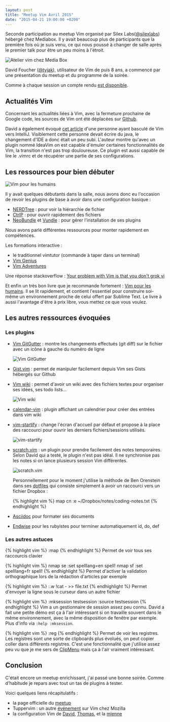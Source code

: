 ```yaml
---
layout: post
title: "Meetup Vim Avril 2015"
date: "2015-04-21 19:00:00 +0200"
---
```



Seconde participation au meetup Vim organisé par Silex Labs([@silexlabs](https://twitter.com/silexlabs)) hébergé chez Mediabox.
Il y avait beaucoup plus de participants que la première fois où je suis venu, ce qui nous poussé à changer de salle
après le premier talk pour être un peu moins à l'étroit.

![Atelier vim chez Media Box](/images/posts/meetups/vim-7/atelier-vim-silex-labs.png)

David Foucher ([@tyjak](https://twitter.com/tyjak)), utilisateur de Vim de puis 8 ans, a commencé par une présentation
du meetup et du programme de la soirée.

Comme à chaque session un compte rendu [est disponible](https://gist.github.com/tyjak/138bf649176f4d99659d).

## Actualités Vim

Concernant les actualités liées à Vim, avec la fermeture prochaine de Google code, les sources de Vim ont été déplacées 
sur [Github](https://github.com/vim/vim).

David a également évoqué [cet article](http://schier.co/blog/2015/04/19/switching-from-vim-to-intellij.html) d'une personne
ayant basculé de Vim vers IntelliJ. Visiblement cette personne devait écrire du java, le changement d'IDE a donc était un peu subi.
L'auteur montre qu'avec un plugin nommé IdeaVim on est capable d'émuler certaines fonctionnalités de Vim, la transition
n'est pas trop douloureuse. Ce plugin est aussi capable de lire le .vimrc et de récupérer une partie de ses
configurations.

## Les ressources pour bien débuter
![Vim pour les humains](/images/posts/meetups/vim-7/vim-pour-les-humains.png)

Il y avait quelques débutants dans la salle, nous avons donc eu l'occasion de revoir les plugins de base à avoir dans
une configuration basique :

- [NERDTree](https://github.com/scrooloose/nerdtree) : pour voir la hiérarchie de fichier
- [CtrlP](https://github.com/kien/ctrlp.vim) : pour ouvrir rapidement des fichiers
- [NeoBundle](https://github.com/Shougo/neobundle.vim) et [Vundle](https://github.com/gmarik/Vundle.vim) : pour gérer
l'installation de ses plugins

Nous avons parlé différentes ressources pour monter rapidement en compétences.

Les formations interactive :

- le traditionnel vimtutor (commande à taper dans un terminal)
- [Vim Genius](http://www.vimgenius.com/)
- [Vim Adventures](http://vim-adventures.com/)

Une réponse stackoverflow : [Your problem with Vim is that you don't grok vi](http://stackoverflow.com/questions/1218390/what-is-your-most-productive-shortcut-with-vim)

Et enfin un très bon livre que je recommande fortement : [Vim pour les humains](https://vimebook.com/). Il se lit rapidement,
et contient l'essentiel pour construire soi-même un environnement proche de celui offert par Sublime Text.
Le livre à aussi l'avantage d'être à prix libre, vous mettez ce que vous voulez.

## Les autres ressources évoquées

### Les plugins

- [Vim GitGutter](https://github.com/airblade/vim-gitgutter) : montre les changements effectués (git diff) sur le fichier avec un
icône à gauche du numéro de ligne

  ![Vim GitGutter](/images/posts/meetups/vim-7/git-gutter.png)

- [Gist.vim](https://github.com/mattn/gist-vim) : permet de manipuler facilement depuis Vim ses Gists hébergés sur
Github

- [Vim wiki](https://github.com/vimwiki/vimwiki) : permet d'avoir un wiki avec des fichiers textes pour organiser ses
idées, ses todo lists...

  ![Vim wiki](/images/posts/meetups/vim-7/vimwiki.png)

- [calendar-vim](https://github.com/mattn/calendar-vim) : plugin affichant un calendrier pour créer des entrées dans
vim wiki

- [vim-startify](https://github.com/mhinz/vim-startify) : change l'écran d'accueil par défaut et propose à la place des
raccourci pour ouvrir les derniers fichiers/sessions utilisés.

  ![vim-startify](/images/posts/meetups/vim-7/vimstartify.png)

- [scratch.vim](https://github.com/mtth/scratch.vim) : un plugin pour prendre facilement des notes temporaires.
Selon David qui a testé, le plugin n'est pas idéal. Il ne synchronise pas les notes si on lance plusieurs session Vim différentes.

  ![scratch.vim](/images/posts/meetups/vim-7/vimscratch.png)

  Personnellement pour le moment j'utilise la méthode de Ben Orenstein dans ses [dotfiles](https://github.com/r00k/dotfiles/blob/master/vimrc) qui
  consiste simplement à avoir un raccourci vers un fichier Dropbox :

  {% highlight vim %}
    map <Leader>cn :e ~/Dropbox/notes/coding-notes.txt<cr>
  {% endhighlight %}

- [Asciidoc](https://github.com/dagwieers/asciidoc-vim) pour formater ses documents

- [Endwise](https://github.com/tpope/vim-endwise) pour les rubyistes pour terminer automatiquement id, do, def

### Les autres astuces

{% highlight vim %}
:map
{% endhighlight %}
Permet de voir tous ses raccourcis clavier

{% highlight vim %}
nmap <silent> <leader>se :set spelllang=en spell!<CR>
nmap <silent> <leader>sf :set spelllang=fr spell!<CR>
{% endhighlight %}
Permet d'activer la validation orthographique lors de la rédaction d'articles par exemple

{% highlight vim %}
:.w !cat - >> file.txt
{% endhighlight %}
Permet d'envoyer la ligne sous le curseur dans un autre fichier

{% highlight vim %}
:mksession testsession
:source testsession
{% endhighlight %}
Vim a un gestionnaire de session assez peu connu. David a fait une petite démo est ça à l'air intéressant si on
travaille souvent dans le même environnement, avec la même disposition de fenêtre par exemple. Plus d'info via `:help
:mksession`.

{% highlight vim %}
:reg
{% endhighlight %}
Permet de voir les registres. Les registres sont une sorte de clipboards plus évolués, on peut copier coller dans
différents registres. C'est une fonctionnalité que j'utilise assez peu vu que je me sers de [ClipMenu](http://www.clipmenu.com/)
mais ça à l'air vraiment intéressant.

## Conclusion
C'était encore un meetup enrichissant, j'ai passé une bonne soirée. Comme d'habitude je repars avec tout un tas de plugins à tester.

Voici quelques liens récapitulatifs :

 - la page officielle du [meetup](http://www.meetup.com/Vim-Paris/)
 - Tuppervim : un autre [événement](http://www.tuppervim.org/) sur Vim chez Mozilla
 - la configuration Vim de [David](https://github.com/tyjak/vim-config/blob/master/.vimrc), [Thomas](https://github.com/boubz/dotfiles), et la [mienne](https://github.com/jumichot/dotfiles/blob/master/vimrc)
